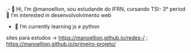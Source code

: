   ,- 👋 Hi, I’m @manoellion, sou estudande do IFRN, cursando TSI- 3° period   
 👀 I’m interested in  desenvolvolvimento web  
- 🌱 I’m currently learning  js e python  

sites para estudos -> 
https://manoellion.github.io/redes-/ ;
https://manoellion.github.io/primeiro-projeto/
<!---
manoellion/manoellion is a ✨ special ✨ repository because its `README.md` (this file) appears on your GitHub profile.
You can click the Preview link to take a look at your changes.
--->
